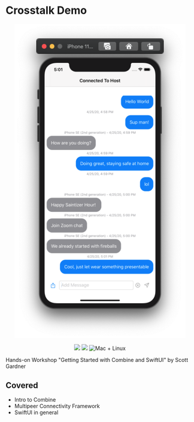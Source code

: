 # Crosstalk Demo
<p align="center">
    <img src="Screenshot.png" width="456" max-width="90%" alt="Crosstalk Demo" />
</p>
<p align="center">
    <img src="https://img.shields.io/badge/Swift-5.2-orange.svg" />
    <img src="https://img.shields.io/badge/xcode-11.4-brightgreen.svg" />
    <img src="https://img.shields.io/badge/platforms-mac+linux-brightgreen.svg?style=flat" alt="Mac + Linux" />
</p>

Hands-on Workshop "Getting Started with Combine and SwiftUI" by Scott Gardner 

## Covered
* Intro to Combine
* Multipeer Connectivity Framework
* SwiftUI in general
